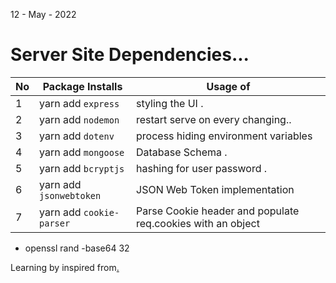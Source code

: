 12 - May - 2022 


# Server Site Dependencies...
|No| Package Installs         | Usage of                                          |
|--|--------------------------|---------------------------------------------------|
| 1| yarn add `express`       | styling the UI .                                  |
| 2| yarn add `nodemon`       | restart serve on every changing..                 |
| 3| yarn add `dotenv`        | process hiding environment variables              |
| 4| yarn add `mongoose`      | Database Schema .                                 |
| 5| yarn add `bcryptjs`      | hashing for user password .                       |
| 6| yarn add `jsonwebtoken`  | JSON Web Token implementation                     |
| 7| yarn add `cookie-parser` | Parse Cookie header and populate req.cookies with an object |

* openssl rand -base64 32

Learning by inspired from[.](https://youtu.be/k3Vfj-e1Ma4)
